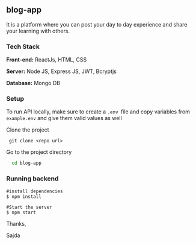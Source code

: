 ## blog-app

It is a platform where you can post your day to day experience and share your learning with others.


 ### Tech Stack
 
**Front-end:** ReactJs, HTML, CSS

**Server:** Node JS, Express JS, JWT, Bcryptjs

**Database:** Mongo DB


### Setup
To run API locally, make sure to create a ```.env ```file and copy variables from ```example.env``` and give them valid values as well


Clone the project
```
 git clone <repo url>
```

Go to the project directory

```bash
  cd blog-app
```

### Running backend


```shell
#install dependencies
$ npm install

#Start the server
$ npm start

```


Thanks,

Sajda
